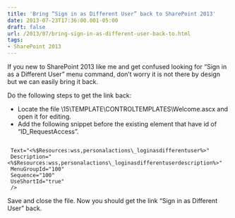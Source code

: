 ```yaml
---
title: 'Bring “Sign in as Different User” back to SharePoint 2013'
date: 2013-07-23T17:36:00.001-05:00
draft: false
url: /2013/07/bring-sign-in-as-different-user-back-to.html
tags: 
- SharePoint 2013
---
```


If you new to SharePoint 2013 like me and get confused looking for “Sign in as a Different User” menu command, don’t worry it is not there by design but we can easily bring it back.

Do the following steps to get the link back:

*   Locate the file \\15\\TEMPLATE\\CONTROLTEMPLATES\\Welcome.ascx and open it for editing.
*   Add the following snippet before the existing element that have id of “ID\_RequestAccess”.

```
  
 Text="<%$Resources:wss,personalactions\_loginasdifferentuser%>"  
 Description="<%$Resources:wss,personalactions\_loginasdifferentuserdescription%>"  
 MenuGroupId="100"  
 Sequence="100"  
 UseShortId="true"  
 />
```  

Save and close the file. Now you should get the link “Sign in as Different User” back.